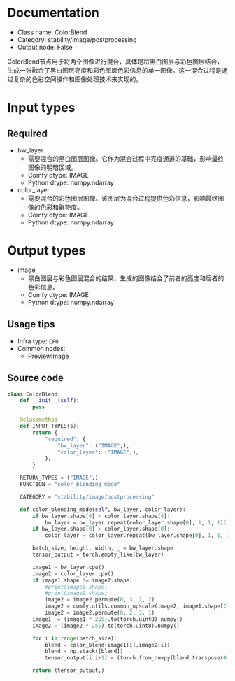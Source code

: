 
# Documentation
- Class name: ColorBlend
- Category: stability/image/postprocessing
- Output node: False

ColorBlend节点用于将两个图像进行混合，具体是将黑白图层与彩色图层结合，生成一张融合了黑白图层亮度和彩色图层色彩信息的单一图像。这一混合过程是通过复杂的色彩空间操作和图像处理技术来实现的。

# Input types
## Required
- bw_layer
    - 需要混合的黑白图层图像。它作为混合过程中亮度通道的基础，影响最终图像的明暗区域。
    - Comfy dtype: IMAGE
    - Python dtype: numpy.ndarray
- color_layer
    - 需要混合的彩色图层图像。该图层为混合过程提供色彩信息，影响最终图像的色彩和鲜艳度。
    - Comfy dtype: IMAGE
    - Python dtype: numpy.ndarray

# Output types
- image
    - 黑白图层与彩色图层混合的结果，生成的图像结合了前者的亮度和后者的色彩信息。
    - Comfy dtype: IMAGE
    - Python dtype: numpy.ndarray


## Usage tips
- Infra type: `CPU`
- Common nodes:
    - [PreviewImage](../../Comfy/Nodes/PreviewImage.md)



## Source code
```python
class ColorBlend:
    def __init__(self):
        pass

    @classmethod
    def INPUT_TYPES(s):
        return {
            "required": {
                "bw_layer": ("IMAGE",),
                "color_layer": ("IMAGE",),
            },
        }

    RETURN_TYPES = ("IMAGE",)
    FUNCTION = "color_blending_mode"

    CATEGORY = "stability/image/postprocessing"

    def color_blending_mode(self, bw_layer, color_layer):
        if bw_layer.shape[0] < color_layer.shape[0]:
            bw_layer = bw_layer.repeat(color_layer.shape[0], 1, 1, 1)[:color_layer.shape[0]]
        if bw_layer.shape[0] > color_layer.shape[0]:
            color_layer = color_layer.repeat(bw_layer.shape[0], 1, 1, 1)[:bw_layer.shape[0]]

        batch_size, height, width, _ = bw_layer.shape
        tensor_output = torch.empty_like(bw_layer)

        image1 = bw_layer.cpu()
        image2 = color_layer.cpu()
        if image1.shape != image2.shape:
            #print(image1.shape)
            #print(image2.shape)
            image2 = image2.permute(0, 3, 1, 2)
            image2 = comfy.utils.common_upscale(image2, image1.shape[2], image1.shape[1], upscale_method='bicubic', crop='center')
            image2 = image2.permute(0, 2, 3, 1)
        image1  = (image1 * 255).to(torch.uint8).numpy()
        image2 = (image2 * 255).to(torch.uint8).numpy()

        for i in range(batch_size):
            blend = color_blend(image1[i],image2[i])
            blend = np.stack([blend])
            tensor_output[i:i+1] = (torch.from_numpy(blend.transpose(0, 3, 1, 2))/255.0).permute(0, 2, 3, 1)

        return (tensor_output,)

```

